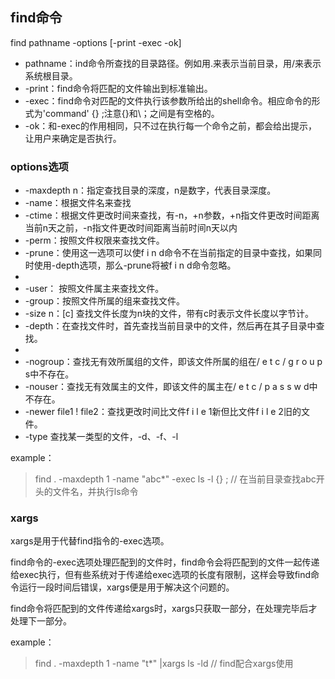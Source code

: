 ## find命令
find pathname -options [-print -exec -ok]

- pathname：ind命令所查找的目录路径。例如用.来表示当前目录，用/来表示系统根目录。
- -print：find命令将匹配的文件输出到标准输出。
- -exec：find命令对匹配的文件执行该参数所给出的shell命令。相应命令的形式为'command' {} \;注意{}和\；之间是有空格的。
- -ok：和-exec的作用相同，只不过在执行每一个命令之前，都会给出提示，让用户来确定是否执行。

### options选项
- -maxdepth n：指定查找目录的深度，n是数字，代表目录深度。
- -name：根据文件名来查找
- -ctime：根据文件更改时间来查找，有-n，+n参数，+n指文件更改时间距离当前n天之前，-n指文件更改时间距离当前时间n天以内
- -perm：按照文件权限来查找文件。
- -prune：使用这一选项可以使f i n d命令不在当前指定的目录中查找，如果同时使用-depth选项，那么-prune将被f i n d命令忽略。
- 
- -user： 按照文件属主来查找文件。
- -group：按照文件所属的组来查找文件。
- -size n：[c] 查找文件长度为n块的文件，带有c时表示文件长度以字节计。
- -depth：在查找文件时，首先查找当前目录中的文件，然后再在其子目录中查找。
- 
- -nogroup：查找无有效所属组的文件，即该文件所属的组在/ e t c / g r o u p s中不存在。
- -nouser：查找无有效属主的文件，即该文件的属主在/ e t c / p a s s w d中不存在。
- -newer file1 ! file2：查找更改时间比文件f i l e 1新但比文件f i l e 2旧的文件。
- -type 查找某一类型的文件，-d、-f、-l

example：

> find . -maxdepth 1 -name "abc*" -exec ls -l {} \;
// 在当前目录查找abc开头的文件名，并执行ls命令


### xargs
xargs是用于代替find指令的-exec选项。

find命令的-exec选项处理匹配到的文件时，find命令会将匹配到的文件一起传递给exec执行，但有些系统对于传递给exec选项的长度有限制，这样会导致find命令运行一段时间后错误，xargs便是用于解决这个问题的。

find命令将匹配到的文件传递给xargs时，xargs只获取一部分，在处理完毕后才处理下一部分。

example：
> find . -maxdepth 1 -name "t*" |xargs ls -ld
// find配合xargs使用
